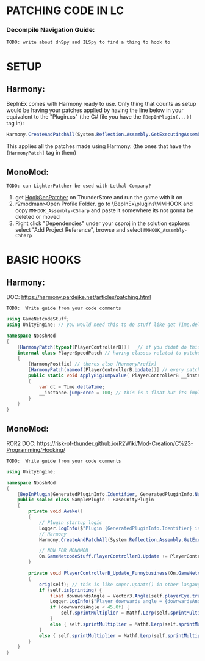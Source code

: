 # PATCHING CODE IN LC
### Decompile Navigation Guide:
	TODO: write about dnSpy and ILSpy to find a thing to hook to
# SETUP
## Harmony:
BepInEx comes with Harmony ready to use. Only thing that counts as setup would be having your patches applied by having the line below in your equivalent to the "Plugin.cs" (the C# file you have the `[BepInPlugin(...)]` tag in):
```cs
Harmony.CreateAndPatchAll(System.Reflection.Assembly.GetExecutingAssembly(), GeneratedPluginInfo.Identifier);
```
This applies all the patches made using Harmony. (the ones that have the `[HarmonyPatch]` tag in them)
## MonoMod:
	TODO: can LighterPatcher be used with Lethal Company?
1. get [HookGenPatcher](https://thunderstore.io/c/lethal-company/p/Evaisa/HookGenPatcher/) on ThunderStore and run the game with it on
2.  r2modman>Open Profile Folder. go to \BepInEx\plugins\MMHOOK and copy `MMHOOK_Assembly-CSharp` and paste it somewhere its not gonna be deleted or moved
3. Right click "Dependencies" under your csproj in the solution explorer. select "Add Project Reference", browse and select `MMHOOK_Assembly-CSharp`
# BASIC HOOKS
## Harmony:
DOC: https://harmony.pardeike.net/articles/patching.html

	TODO:  Write guide from your code comments

```cs
using GameNetcodeStuff;
using UnityEngine; // you would need this to do stuff like get Time.deltatime

namespace NooshMod
{
	[HarmonyPatch(typeof(PlayerControllerB))]	// if you didnt do this up here you could do it on the indivual functions. when you do this you cant patch other classes
	internal class PlayerSpeedPatch // having classes related to patches have the name Patch might be useful
	{
		[HarmonyPostfix] // theres also [HarmonyPrefix]
		[HarmonyPatch(nameof(PlayerControllerB.Update))] // every patch needs a class type and class name. this could also be a string but whatever too complicated
		public static void ApplyBigJumpValue( PlayerControllerB __instance) // double underscore is a naming convention https://harmony.pardeike.net/articles/patching-injections.html
		{
			var dt = Time.deltaTime;
			__instance.jumpForce = 100;	// this is a float but its implicitly cast. remember to use f when you're using decimals in math
		}
	}
}
```
## MonoMod:
ROR2 DOC: https://risk-of-thunder.github.io/R2Wiki/Mod-Creation/C%23-Programming/Hooking/ 

	TODO:  Write guide from your code comments
	
```cs
using UnityEngine;

namespace NooshMod
{
	[BepInPlugin(GeneratedPluginInfo.Identifier, GeneratedPluginInfo.Name, GeneratedPluginInfo.Version)]
	public sealed class SamplePlugin : BaseUnityPlugin
	{
		private void Awake()
		{
			// Plugin startup logic
			Logger.LogInfo($"Plugin {GeneratedPluginInfo.Identifier} is loaded!");
			// Harmony
			Harmony.CreateAndPatchAll(System.Reflection.Assembly.GetExecutingAssembly(), GeneratedPluginInfo.Identifier);

			// NOW FOR MONOMOD
			On.GameNetcodeStuff.PlayerControllerB.Update += PlayerControllerB_Update_Funnybusiness;
		}

		private void PlayerControllerB_Update_Funnybusiness(On.GameNetcodeStuff.PlayerControllerB.orig_Update orig, GameNetcodeStuff.PlayerControllerB self)
		{
			orig(self); // this is like super.update() in other langauges. code's relative location to this is like doing prefix and postfix
			if (self.isSprinting) {
				float downwardsAngle = Vector3.Angle(self.playerEye.transform.forward, Vector3.down); // angle btween the two
				Logger.LogInfo($"Player downwards angle = {downwardsAngle}, Ramming Speed = {(downwardsAngle < 45.0f)}");
				if (downwardsAngle < 45.0f) {
					self.sprintMultiplier = Mathf.Lerp(self.sprintMultiplier, 10.0f, Time.deltaTime * 1f); // funny murder miners (max sprintmult is now 10)
				}
				else { self.sprintMultiplier = Mathf.Lerp(self.sprintMultiplier, 2.25f, Time.deltaTime * 1f); }
			}
			else { self.sprintMultiplier = Mathf.Lerp(self.sprintMultiplier, 1f, 10f * Time.deltaTime); }
		}
	}
}
```